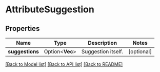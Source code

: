# AttributeSuggestion

## Properties

Name | Type | Description | Notes
------------ | ------------- | ------------- | -------------
**suggestions** | Option<**Vec<String>**> | Suggestion itself. | [optional]

[[Back to Model list]](../README.md#documentation-for-models) [[Back to API list]](../README.md#documentation-for-api-endpoints) [[Back to README]](../README.md)


